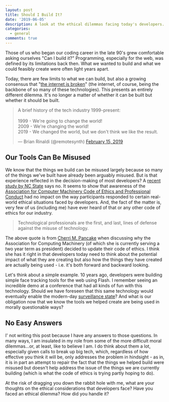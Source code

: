 ```yaml
---
layout: post
title: Should I Build It?
date: '2019-06-05'
description: A look at the ethical dilemmas facing today's developers.
categories:
  - general
comments: true
---
```


Those of us who began our coding career in the late 90's grew comfortable asking ourselves "Can I build it?" Programming, especially for the web, was defined by its limitations back then. What we wanted to build and what we could feasibly create were often light years apart.

Today, there are few limits to what we can build, but also a growing consensus that "[the internet is broken](https://www.washingtonpost.com/opinions/congress-knows-the-internet-is-broken-its-time-to-start-fixing-it/2019/06/04/accc84b4-86fe-11e9-98c1-e945ae5db8fb_story.html?noredirect=on&utm_term=.afbc35cebc6f)" (the internet, of course, being the backbone of so many of these technologies). This presents an entirely different dilemma. It's no longer a matter of whether it can be built but whether it should be built.

<blockquote class="twitter-tweet" data-lang="en"><p lang="en" dir="ltr">A brief history of the tech industry 1999-present:<br><br>1999 - We&#39;re going to change the world!<br>2009 - We&#39;re changing the world!<br>2019 - We changed the world, but we don&#39;t think we like the result.</p>&mdash; Brian Rinaldi (@remotesynth) <a href="https://twitter.com/remotesynth/status/1096409737263005698?ref_src=twsrc%5Etfw">February 15, 2019</a></blockquote>
<script async src="https://platform.twitter.com/widgets.js" charset="utf-8"></script>

## Our Tools Can Be Misused

We know that the things we build can be misused largely because so many of the things we've built have already been arguably misused. But is that experience reflected in the decision-making of most developers? A [recent study by NC State](https://news.ncsu.edu/2018/10/software-developer-ethics/) says no. It seems to show that awareness of the [Association for Computer Machinery Code of Ethics and Professional Conduct](https://www.acm.org/code-of-ethics) had no impact on the way participants responded to certain real-world ethical situations faced by developers. And, the fact of the matter is, very few of us (including me) have ever heard of that or any other code of ethics for our industry.

> Technological professionals are the first, and last, lines of defense against the misuse of technology.

The above quote is from [Cherri M. Pancake](http://theconversation.com/programmers-need-ethics-when-designing-the-technologies-that-influence-peoples-lives-100802) when discussing why the Association for Computing Machinery (of which she is currently serving a two year term as president) decided to update their code of ethics. I think she has it right in that developers today need to think about the potential impact of what they are creating but also how the things they have created are actually being used - i.e. it's both forward and backward looking.

Let's think about a simple example. 10 years ago, developers were building simple face tracking tools for the web using Flash. I remember seeing an incredible demo at a conference that had all kinds of fun with this technology. Should we have foreseen that this same technology would eventually enable the modern-day [surveillance state](https://en.m.wikipedia.org/wiki/Mass_surveillance)? And what is our obligation now that we know the tools we helped create are being used in morally questionable ways?

## No Easy Answers

I' not writing this post because I have any answers to those questions. In many ways, I am insulated in my role from some of the more difficult moral dilemmas...or, at least, like to believe I am. I do think about them a lot, especially given calls to break up big tech, which, regardless of how effective you think it will be, only addresses the problem in hindsight - as in, it is in part an attempt to repair the fact that the things we helped build were misused but doesn't help address the issue of the things we are currently building (which is what the code of ethics is trying partly hoping to do).

At the risk of dragging you down the rabbit hole with me, what are your thoughts on the ethical considerations that developers face? Have you faced an ethical dilemma? How did you handle it?